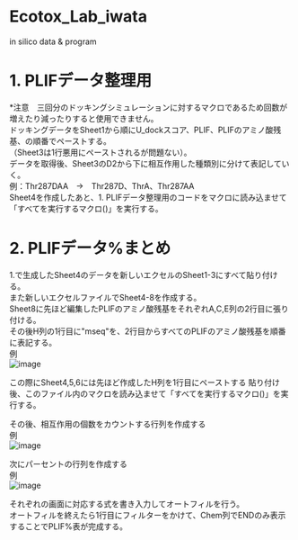 # Ecotox_Lab_iwata
 in silico data & program

# 1. PLIFデータ整理用
*注意　三回分のドッキングシミュレーションに対するマクロであるため回数が増えたり減ったりすると使用できません。<br>
ドッキングデータをSheet1から順にU_dockスコア、PLIF、PLIFのアミノ酸残基、の順番でペーストする。<br>
（Sheet3は1行悪用にペーストされるが問題ない）。<br>
データを取得後、Sheet3のD2から下に相互作用した種類別に分けて表記していく。<br>
例：Thr287DAA　→　Thr287D、ThrA、Thr287AA<br>
Sheet4を作成したあと、1. PLIFデータ整理用のコードをマクロに読み込ませて「すべてを実行するマクロ()」を実行する。<br>

# 2. PLIFデータ%まとめ
1.で生成したSheet4のデータを新しいエクセルのSheet1-3にすべて貼り付ける。<br>
また新しいエクセルファイルでSheet4-8を作成する。<br>
Sheet8に先ほど編集したPLIFのアミノ酸残基をそれぞれA,C,E列の2行目に張り付ける。<br>
その後H列の1行目に"mseq"を、2行目からすべてのPLIFのアミノ酸残基を順番に表記する。<br>
例<br>
![image](https://github.com/yanakaru2020/Ecotox_Lab_iwata/assets/135199782/a677c137-6aca-446a-a887-4fe77fe483d8)

この際にSheet4,5,6には先ほど作成したH列を1行目にペーストする
貼り付け後、このファイル内のマクロを読み込ませて「すべてを実行するマクロ()」を実行する。<br>

その後、相互作用の個数をカウントする行列を作成する<br>
例<br>
![image](https://github.com/user-attachments/assets/bbed8522-a5ac-46fc-a2ef-41c10c300bab)

次にパーセントの行列を作成する<br>
例<br>
![image](https://github.com/user-attachments/assets/c183f4c7-f03f-4575-a53c-1ab369401f5e)

それぞれの画面に対応する式を書き入力してオートフィルを行う。<br>
オートフィルを終えたら1行目にフィルターをかけて、Chem列でENDのみ表示することでPLIF%表が完成する。

